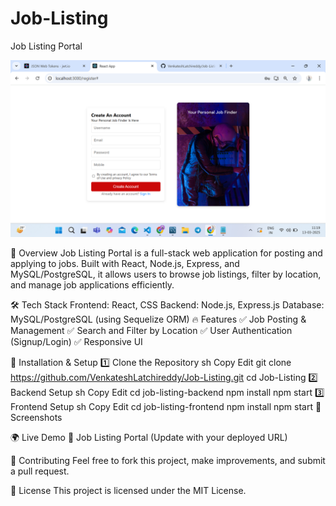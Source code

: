 # Job-Listing

Job Listing Portal

![Job Listing](https://raw.githubusercontent.com/VenkateshLatchireddy/Job-Listing/main/job-listing-frontend/src/assets/s1.png)



🚀 Overview
Job Listing Portal is a full-stack web application for posting and applying to jobs. Built with React, Node.js, Express, and MySQL/PostgreSQL, it allows users to browse job listings, filter by location, and manage job applications efficiently.

🛠 Tech Stack
Frontend: React, CSS
Backend: Node.js, Express.js
Database: MySQL/PostgreSQL (using Sequelize ORM)
🔥 Features
✅ Job Posting & Management
✅ Search and Filter by Location
✅ User Authentication (Signup/Login)
✅ Responsive UI

🎯 Installation & Setup
1️⃣ Clone the Repository
sh
Copy
Edit
git clone https://github.com/VenkateshLatchireddy/Job-Listing.git
cd Job-Listing
2️⃣ Backend Setup
sh
Copy
Edit
cd job-listing-backend
npm install
npm start
3️⃣ Frontend Setup
sh
Copy
Edit
cd job-listing-frontend
npm install
npm start
📸 Screenshots

🌍 Live Demo
🔗 Job Listing Portal (Update with your deployed URL)

🤝 Contributing
Feel free to fork this project, make improvements, and submit a pull request.

📜 License
This project is licensed under the MIT License.




